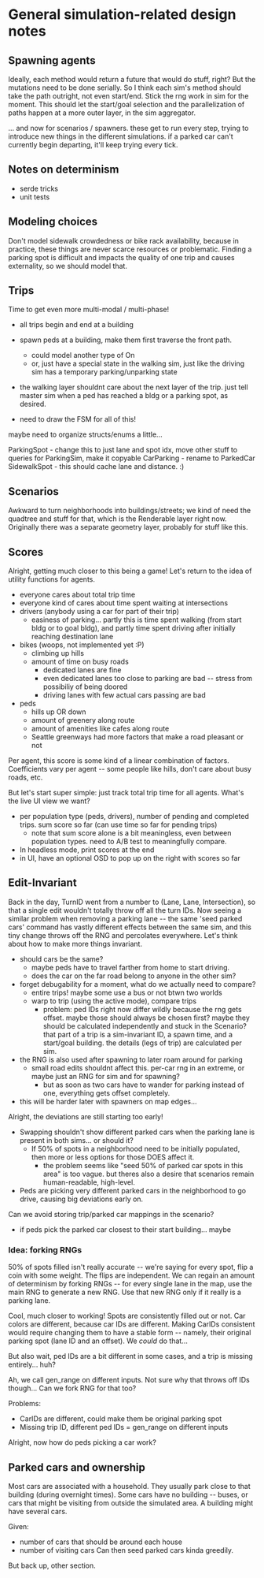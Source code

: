 # General simulation-related design notes

## Spawning agents ##

Ideally, each method would return a future that would do stuff, right? But the
mutations need to be done serially. So I think each sim's method should take
the path outright, not even start/end. Stick the rng work in sim for the
moment. This should let the start/goal selection and the parallelization of
paths happen at a more outer layer, in the sim aggregator.

... and now for scenarios / spawners. these get to run every step, trying to
introduce new things in the different simulations. if a parked car can't
currently begin departing, it'll keep trying every tick.


## Notes on determinism ##

- serde tricks
- unit tests

## Modeling choices

Don't model sidewalk crowdedness or bike rack availability, because in
practice, these things are never scarce resources or problematic. Finding a
parking spot is difficult and impacts the quality of one trip and causes
externality, so we should model that.

## Trips

Time to get even more multi-modal / multi-phase!

- all trips begin and end at a building
- spawn peds at a building, make them first traverse the front path.
	- could model another type of On
	- or, just have a special state in the walking sim, just like the driving sim has a temporary parking/unparking state

- the walking layer shouldnt care about the next layer of the trip. just tell
  master sim when a ped has reached a bldg or a parking spot, as desired.

- need to draw the FSM for all of this!


maybe need to organize structs/enums a little...

ParkingSpot
	- change this to just lane and spot idx, move other stuff to queries for ParkingSim, make it copyable
CarParking
	- rename to ParkedCar
SidewalkSpot
	- this should cache lane and distance. :)

## Scenarios

Awkward to turn neighborhoods into buildings/streets; we kind of need the
quadtree and stuff for that, which is the Renderable layer right now.
Originally there was a separate geometry layer, probably for stuff like this.

## Scores

Alright, getting much closer to this being a game! Let's return to the idea of utility functions for agents.

- everyone cares about total trip time
- everyone kind of cares about time spent waiting at intersections
- drivers (anybody using a car for part of their trip)
	- easiness of parking... partly this is time spent walking (from start bldg or to goal bldg), and partly time spent driving after initially reaching destination lane
- bikes (woops, not implemented yet :P)
	- climbing up hills
	- amount of time on busy roads
		- dedicated lanes are fine
		- even dedicated lanes too close to parking are bad -- stress from possibiliy of being doored
		- driving lanes with few actual cars passing are bad
- peds
	- hills up OR down
	- amount of greenery along route
	- amount of amenities like cafes along route
	- Seattle greenways had more factors that make a road pleasant or not

Per agent, this score is some kind of a linear combination of factors. Coefficients vary per agent -- some people like hills, don't care about busy roads, etc.

But let's start super simple: just track total trip time for all agents. What's the live UI view we want?

- per population type (peds, drivers), number of pending and completed trips. sum score so far (can use time so far for pending trips)
	- note that sum score alone is a bit meaningless, even between population types. need to A/B test to meaningfully compare.
- In headless mode, print scores at the end
- in UI, have an optional OSD to pop up on the right with scores so far

## Edit-Invariant

Back in the day, TurnID went from a number to (Lane, Lane, Intersection), so
that a single edit wouldn't totally throw off all the turn IDs. Now seeing a
similar problem when removing a parking lane -- the same 'seed parked cars'
command has vastly different effects between the same sim, and this tiny change
throws off the RNG and percolates everywhere. Let's think about how to make
more things invariant.

- should cars be the same?
	- maybe peds have to travel farther from home to start driving.
	- does the car on the far road belong to anyone in the other sim?
- forget debugability for a moment, what do we actually need to compare?
	- entire trips! maybe some use a bus or not btwn two worlds
	- warp to trip (using the active mode), compare trips
		- problem: ped IDs right now differ wildly because the rng gets offset. maybe those should always be chosen first? maybe they should be calculated independently and stuck in the Scenario? that part of a trip is a sim-invariant ID, a spawn time, and a start/goal building. the details (legs of trip) are calculated per sim.
- the RNG is also used after spawning to later roam around for parking
	- small road edits shouldnt affect this. per-car rng in an extreme, or maybe just an RNG for sim and for spawning?
		- but as soon as two cars have to wander for parking instead of one, everything gets offset completely.
- this will be harder later with spawners on map edges...

Alright, the deviations are still starting too early!
- Swapping shouldn't show different parked cars when the parking lane is present in both sims... or should it?
	- If 50% of spots in a neighborhood need to be initially populated, then more or less options for those DOES affect it.
		- the problem seems like "seed 50% of parked car spots in this area" is too vague. but theres also a desire that scenarios remain human-readable, high-level.
- Peds are picking very different parked cars in the neighborhood to go drive, causing big deviations early on.

Can we avoid storing trip/parked car mappings in the scenario?
- if peds pick the parked car closest to their start building... maybe

### Idea: forking RNGs

50% of spots filled isn't really accurate -- we're saying for every spot, flip
a coin with some weight. The flips are independent. We can regain an amount of
determinism by forking RNGs -- for every single lane in the map, use the main
RNG to generate a new RNG. Use that new RNG only if it really is a parking
lane.

Cool, much closer to working! Spots are consistently filled out or not. Car
colors are different, because car IDs are different. Making CarIDs consistent
would require changing them to have a stable form -- namely, their original
parking spot (lane ID and an offset). We _could_ do that...

But also wait, ped IDs are a bit different in some cases, and a trip is missing
entirely... huh?

Ah, we call gen_range on different inputs. Not sure why that throws off IDs
though... Can we fork RNG for that too?

Problems:
- CarIDs are different, could make them be original parking spot
- Missing trip ID, different ped IDs
= gen_range on different inputs



Alright, now how do peds picking a car work?

## Parked cars and ownership

Most cars are associated with a household. They usually park close to that
building (during overnight times). Some cars have no building -- buses, or cars
that might be visiting from outside the simulated area. A building might have
several cars.

Given:
- number of cars that should be around each house
- number of visiting cars
Can then seed parked cars kinda greedily.

But back up, other section.
